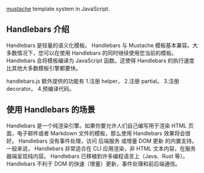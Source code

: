 [mustache](http://mustache.github.io/) template system in JavaScript.

## Handlebars 介绍
Handlebars 是轻量的语义化模板。
Handlebars 与 Mustache 模板基本兼容。大多数情况下，您可以在使用 Handlebars 的同时继续使用您当前的模板。
Handlebars 会将模板编译为 JavaScript 函数。这使得 Handlebars 的执行速度比其他大多数模板引擎都要快。

handlebars.js 额外提供的功能有
1.注册 helper，
2.注册 partial。
3.注册 decorator。
4.预编译代码。

## 使用 Handlebars 的场景
Handlebars 是一个纯渲染引擎。如果你要允许人们自己编写用于渲染 HTML 页面，电子邮件或者 Markdown 文件的模板，那么使用 Handlebars 效果将会很好。
Handlebars 没有事件处理，访问 后端服务 或增量 DOM 更新 的内置支持。
一般来说，
Handlebars 非常适合在 CLI 应用渲染，非 HTML 文本内容，在服务器端呈现纯内容。
Handlebars 已移植到许多编程语言上（Java、Rust 等）。
Handlebars 不利于 DOM 的快速（增量）更新，事件处理和前后端通信。
